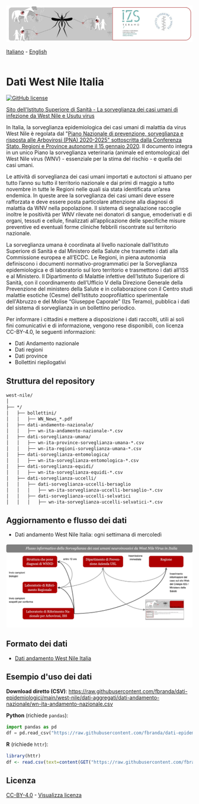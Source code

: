 <img src="https://github.com/fbranda/west-nile/blob/main/assets/img/logo-wn.jpg" alt="WNV" data-canonical-src="https://github.com/fbranda/west-nile/blob/main/assets/img/logo-wn.jpg" width="900"/>

[Italiano](README.md) - [English](README_EN.md)<br><br>

# Dati West Nile Italia

[![GitHub license](https://img.shields.io/badge/License-Creative%20Commons%20Attribution%204.0%20International-blue)](https://github.com/fbranda/west-nile/blob/main/LICENSE.md)

[Sito dell'Istituto Superiore di Sanità - La sorveglianza dei casi umani di infezione da West Nile e Usutu virus
](https://www.epicentro.iss.it/westnile/bollettino)


In Italia, la sorveglianza epidemiologica dei casi umani di malattia da virus West Nile è regolata dal "[Piano Nazionale di prevenzione, sorveglianza e risposta alle Arbovirosi (PNA) 2020-2025" sottoscritta dalla Conferenza Stato, Regioni e Province autonome il 15 gennaio 2020](https://www.statoregioni.it/media/2371/p-1-csr-rep-n-1-15gen2020.pdf). Il documento integra in un unico Piano la sorveglianza veterinaria (animale ed entomologica) del West Nile virus (WNV) - essenziale per la stima del rischio - e quella dei casi umani. 

Le attività di sorveglianza dei casi umani importati e autoctoni si attuano per tutto l’anno su tutto il territorio nazionale e dai primi di maggio a tutto novembre in tutte le Regioni nelle quali sia stata identificata un’area endemica. In queste aree la sorveglianza dei casi umani deve essere rafforzata e deve essere posta particolare attenzione alla diagnosi di malattia da WNV nella popolazione. Il sistema di segnalazione raccoglie inoltre le positività per WNV rilevate nei donatori di sangue, emoderivati e di organi, tessuti e cellule, finalizzati all’applicazione delle specifiche misure preventive ed eventuali forme cliniche febbrili riscontrate sul territorio nazionale.

La sorveglianza umana è coordinata al livello nazionale dall’Istituto Superiore di Sanità e dal Ministero della Salute che trasmette i dati alla Commissione europea e all’ECDC. Le Regioni, in piena autonomia definiscono i documenti normativo-programmatici per la Sorveglianza epidemiologica e di laboratorio sul loro territorio e trasmettono i dati all’ISS e al Ministero. Il Dipartimento di Malattie infettive dell’Istituto Superiore di Sanità, con il coordinamento dell’Ufficio V della Direzione Generale della Prevenzione del ministero della Salute e in collaborazione con il Centro studi malattie esotiche (Cesme) dell’Istituto zooprofilattico sperimentale dell'Abruzzo e del Molise “Giuseppe Caporale” (Izs Teramo), pubblica i dati del sistema di sorveglianza in un bollettino periodico.

Per informare i cittadini e mettere a disposizione i dati raccolti, utili ai soli fini comunicativi e di informazione, vengono rese disponibili, con licenza CC-BY-4.0, le seguenti informazioni:

- Dati Andamento nazionale
- Dati regioni
- Dati province
- Bollettini riepilogativi

## Struttura del repository
```
west-nile/
│
├── */
│   ├── bollettini/
│   │   ├── WN_News_*.pdf
│   ├── dati-andamento-nazionale/
│   │   ├── wn-ita-andamento-nazionale-*.csv
│   ├── dati-sorveglianza-umana/
│   │   ├── wn-ita-province-sorveglianza-umana-*.csv
│   │   ├── wn-ita-regioni-sorveglianza-umana-*.csv
│   ├── dati-sorveglianza-entomologica/
│   │   ├── wn-ita-sorveglianza-entomologica-*.csv
│   ├── dati-sorveglianza-equidi/
│   │   ├── wn-ita-sorveglianza-equidi-*.csv
│   ├── dati-sorveglianza-uccelli/
│   │   ├── dati-sorveglianza-uccelli-bersaglio
│   │   │   ├── wn-ita-sorveglianza-uccelli-bersaglio-*.csv
│   │   ├── dati-sorveglianza-uccelli-selvatici
│   │   │   ├── wn-ita-sorveglianza-uccelli-selvatici-*.csv
```

## Aggiornamento e flusso dei dati

- Dati andamento West Nile Italia: ogni settimana di mercoledì

<img src="https://github.com/fbranda/west-nile/blob/main/assets/img/esempio-flusso.jpg" alt="WNV" data-canonical-src="https://github.com/fbranda/west-nile/blob/main/assets/img/esempio-flusso.jpg"/>


## Formato dei dati

- [Dati andamento West Nile Italia](dati-andamento-wnv-italia.md)<br>

## Esempio d'uso dei dati

**Download diretto (CSV)**: https://raw.githubusercontent.com/fbranda/dati-epidemiologici/main/west-nile/dati-aggregati/dati-andamento-nazionale/wn-ita-andamento-nazionale.csv

**Python** (richiede `pandas`):
```python
import pandas as pd
df = pd.read_csv("https://raw.githubusercontent.com/fbranda/dati-epidemiologici/main/west-nile/dati-aggregati/dati-andamento-nazionale/wn-ita-andamento-nazionale.csv")
```

**R** (richiede `httr`):
```r
library(httr)
df <- read.csv(text=content(GET("https://raw.githubusercontent.com/fbranda/dati-epidemiologici/main/west-nile/dati-aggregati/dati-andamento-nazionale/wn-ita-andamento-nazionale.csv")))
```

## Licenza

[CC-BY-4.0](https://creativecommons.org/licenses/by/4.0/deed.it) - [Visualizza licenza](https://github.com/fbranda/west-nile/blob/main/LICENSE.md)
